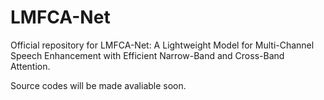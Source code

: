 # LMFCA-Net
Official repository for LMFCA-Net: A Lightweight Model for Multi-Channel Speech Enhancement with Efficient Narrow-Band and Cross-Band Attention.

Source codes will be made avaliable soon.
